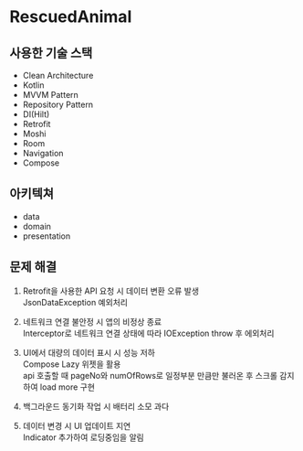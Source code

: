 # RescuedAnimal

## 사용한 기술 스택
- Clean Architecture  
- Kotlin  
- MVVM Pattern  
- Repository Pattern  
- DI(Hilt)  
- Retrofit  
- Moshi  
- Room  
- Navigation  
- Compose  
  
  
## 아키텍쳐
- data
- domain
- presentation  
  
  
## 문제 해결
1. Retrofit을 사용한 API 요청 시 데이터 변환 오류 발생  
   JsonDataException 예외처리  
     
3. 네트워크 연결 불안정 시 앱의 비정상 종료  
   Interceptor로 네트워크 연결 상태에 따라 IOException throw 후 에외처리  
     
5. UI에서 대량의 데이터 표시 시 성능 저하  
   Compose Lazy 위젯을 활용  
   api 호출할 때 pageNo와 numOfRows로 일정부분 만큼만 불러온 후 스크롤 감지하여 load more 구현  
     
7. 백그라운드 동기화 작업 시 배터리 소모 과다  
   
9. 데이터 변경 시 UI 업데이트 지연  
   Indicator 추가하여 로딩중임을 알림  
  
